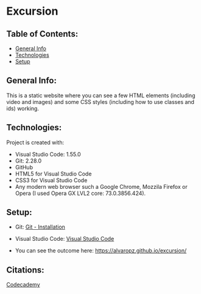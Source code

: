 # Excursion

## Table of Contents:

* [General Info](#general-info)
* [Technologies](#techonologies)
* [Setup](#setup)

## General Info:

This is a static website where you can see a few HTML elements (including video and images) and some CSS styles (including how to use classes and ids) working.

## Technologies:

Project is created with:
* Visual Studio Code: 1.55.0
* Git: 2.28.0
* GitHub
* HTML5 for Visual Studio Code
* CSS3 for Visual Studio Code
* Any modern web browser such a Google Chrome, Mozzila Firefox or Opera (I used Opera GX LVL2 core: 73.0.3856.424).

## Setup:

* Git: [Git - Installation](https://git-scm.com/book/en/v2/Getting-Started-Installing-Git)
* Visual Studio Code: [Visual Studio Code](https://code.visualstudio.com)

* You can see the outcome here: https://alvaropz.github.io/excursion/

## Citations:

[Codecademy](https://www.codecademy.com)